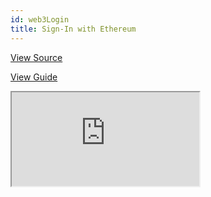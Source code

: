 ```yaml
---
id: web3Login
title: Sign-In with Ethereum
---
```


[View Source](https://github.com/pankod/refine/tree/master/examples/web3/ethereumLogin) 

[View Guide](https://refine.dev/docs/guides-and-concepts/web3/ethereum-signin/)

<iframe src="https://codesandbox.io/embed/signin-with-ethereum-umho3?autoresize=1&fontsize=14&theme=dark&view=preview"
     style={{width: "100%", height:"80vh", border: "0px", borderRadius: "8px", overflow:"hidden"}}
     title="signin-with-ethereum"
     allow="accelerometer; ambient-light-sensor; camera; encrypted-media; geolocation; gyroscope; hid; microphone; midi; payment; usb; vr; xr-spatial-tracking"
     sandbox="allow-forms allow-modals allow-popups allow-presentation allow-same-origin allow-scripts"
></iframe>
